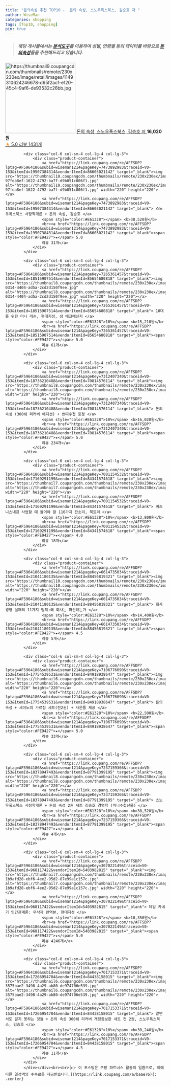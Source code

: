 ```yaml
---
title: "돈의속성 추천 TOP10 -  돈의 속성, 스노우폭스북스, 김승호 저 "
author: WiseMan
categories: shopping
tags: [Top10, shopping]
pin: true
---
```


> ##### 해당 게시물에서는 [**분석도구**](https://itemscout.io/)를 이용하여 **성별**, **연령별** 등의 데이터를 바탕으로 [**돈의속성**](https://link.coupang.com/a/baae76)들을 추천해드리고 있습니다.
<div class="container"><div class="row">
            <div class="col-6 col-sm-4 col-lg-4 col-lg-3">
                <div class="product-container">
                    <a href="https://link.coupang.com/re/AFFSDP?lptag=AF5964186&subid=wiseman1214&pageKey=1653150038&traceid=V0-153&itemId=2816558557&vendorItemId=70806080447" target="_blank"><img src="https://thumbnail9.coupangcdn.com/thumbnails/remote/230x230ex/image/retail/images/1149310624246678-d65f2acf-e120-45c4-9af6-de93532c26bb.jpg" alt="https://thumbnail9.coupangcdn.com/thumbnails/remote/230x230ex/image/retail/images/1149310624246678-d65f2acf-e120-45c4-9af6-de93532c26bb.jpg" width="220" height="220"></a>
                    <a href="https://link.coupang.com/re/AFFSDP?lptag=AF5964186&subid=wiseman1214&pageKey=1653150038&traceid=V0-153&itemId=2816558557&vendorItemId=70806080447" target="_blank"> 돈의 속성, 스노우폭스북스, 김승호 저 </a>
                    <span style="color:#E61328"></span> <b>16,020원</b>
                    <br><a href="https://link.coupang.com/re/AFFSDP?lptag=AF5964186&subid=wiseman1214&pageKey=1653150038&traceid=V0-153&itemId=2816558557&vendorItemId=70806080447" target="_blank"><span style="color:#FE9427">★</span> 5.0
                    리뷰 1431개</a>
                </div>
            </div>
            
            <div class="col-6 col-sm-4 col-lg-4 col-lg-3">
                <div class="product-container">
                    <a href="https://link.coupang.com/re/AFFSDP?lptag=AF5964186&subid=wiseman1214&pageKey=7473892983&traceid=V0-153&itemId=19507384314&vendorItemId=86603021142" target="_blank"><img src="https://thumbnail10.coupangcdn.com/thumbnails/remote/230x230ex/image/retail/images/4528498980463747-97fea8ef-1622-4792-ba7f-d9b051c006f1.jpg" alt="https://thumbnail10.coupangcdn.com/thumbnails/remote/230x230ex/image/retail/images/4528498980463747-97fea8ef-1622-4792-ba7f-d9b051c006f1.jpg" width="220" height="220"></a>
                    <a href="https://link.coupang.com/re/AFFSDP?lptag=AF5964186&subid=wiseman1214&pageKey=7473892983&traceid=V0-153&itemId=19507384314&vendorItemId=86603021142" target="_blank"> 스노우폭스북스 사장학개론 + 돈의 속성, 김승호 </a>
                    <span style="color:#E61328"></span> <b>38,520원</b>
                    <br><a href="https://link.coupang.com/re/AFFSDP?lptag=AF5964186&subid=wiseman1214&pageKey=7473892983&traceid=V0-153&itemId=19507384314&vendorItemId=86603021142" target="_blank"><span style="color:#FE9427">★</span> 5.0
                    리뷰 31개</a>
                </div>
            </div>
            
            <div class="col-6 col-sm-4 col-lg-4 col-lg-3">
                <div class="product-container">
                    <a href="https://link.coupang.com/re/AFFSDP?lptag=AF5964186&subid=wiseman1214&pageKey=7265361457&traceid=V0-153&itemId=18515907514&vendorItemId=85654680818" target="_blank"><img src="https://thumbnail8.coupangcdn.com/thumbnails/remote/230x230ex/image/retail/images/2023/04/13/11/1/11aa67e4-0314-4404-ad5a-2cd2d150f9ee.jpg" alt="https://thumbnail8.coupangcdn.com/thumbnails/remote/230x230ex/image/retail/images/2023/04/13/11/1/11aa67e4-0314-4404-ad5a-2cd2d150f9ee.jpg" width="220" height="220"></a>
                    <a href="https://link.coupang.com/re/AFFSDP?lptag=AF5964186&subid=wiseman1214&pageKey=7265361457&traceid=V0-153&itemId=18515907514&vendorItemId=85654680818" target="_blank"> 10대를 위한 머니 레슨, 현대지성, 샘 베크베신저 </a>
                    <span style="color:#E61328">10%</span> <b>15,210원</b>
                    <br><a href="https://link.coupang.com/re/AFFSDP?lptag=AF5964186&subid=wiseman1214&pageKey=7265361457&traceid=V0-153&itemId=18515907514&vendorItemId=85654680818" target="_blank"><span style="color:#FE9427">★</span> 5.0
                    리뷰 61개</a>
                </div>
            </div>
            
            <div class="col-6 col-sm-4 col-lg-4 col-lg-3">
                <div class="product-container">
                    <a href="https://link.coupang.com/re/AFFSDP?lptag=AF5964186&subid=wiseman1214&pageKey=7312407340&traceid=V0-153&itemId=18736210488&vendorItemId=70814576114" target="_blank"><img src="https://thumbnail8.coupangcdn.com/thumbnails/remote/230x230ex/image/vendor_inventory/6efd/f83e2fa897edc218fddc45193757a3a3d9bf7159898a08d60bcfae601df1.jpg" alt="https://thumbnail8.coupangcdn.com/thumbnails/remote/230x230ex/image/vendor_inventory/6efd/f83e2fa897edc218fddc45193757a3a3d9bf7159898a08d60bcfae601df1.jpg" width="220" height="220"></a>
                    <a href="https://link.coupang.com/re/AFFSDP?lptag=AF5964186&subid=wiseman1214&pageKey=7312407340&traceid=V0-153&itemId=18736210488&vendorItemId=70814576114" target="_blank"> 돈의 속성 (300쇄 리커버 에디션) + 쁘띠수첩 증정 </a>
                    <span style="color:#E61328">10%</span> <b>16,020원</b>
                    <br><a href="https://link.coupang.com/re/AFFSDP?lptag=AF5964186&subid=wiseman1214&pageKey=7312407340&traceid=V0-153&itemId=18736210488&vendorItemId=70814576114" target="_blank"><span style="color:#FE9427">★</span> 5.0
                    리뷰 234개</a>
                </div>
            </div>
            
            <div class="col-6 col-sm-4 col-lg-4 col-lg-3">
                <div class="product-container">
                    <a href="https://link.coupang.com/re/AFFSDP?lptag=AF5964186&subid=wiseman1214&pageKey=7001154532&traceid=V0-153&itemId=17169291199&vendorItemId=84341574618" target="_blank"><img src="https://thumbnail7.coupangcdn.com/thumbnails/remote/230x230ex/image/vendor_inventory/e6f6/1a0f9e85bd0e273c287b46bb2e8f90beeebc76d201987c52fe12e15b7d7f.jpg" alt="https://thumbnail7.coupangcdn.com/thumbnails/remote/230x230ex/image/vendor_inventory/e6f6/1a0f9e85bd0e273c287b46bb2e8f90beeebc76d201987c52fe12e15b7d7f.jpg" width="220" height="220"></a>
                    <a href="https://link.coupang.com/re/AFFSDP?lptag=AF5964186&subid=wiseman1214&pageKey=7001154532&traceid=V0-153&itemId=17169291199&vendorItemId=84341574618" target="_blank"> 비즈니스내깅 사업할 때 들어야 할 110가지 잔소리, 북트리 </a>
                    <span style="color:#E61328">10%</span> <b>13,800원</b>
                    <br><a href="https://link.coupang.com/re/AFFSDP?lptag=AF5964186&subid=wiseman1214&pageKey=7001154532&traceid=V0-153&itemId=17169291199&vendorItemId=84341574618" target="_blank"><span style="color:#FE9427">★</span> 4.0
                    리뷰 18개</a>
                </div>
            </div>
            
            <div class="col-6 col-sm-4 col-lg-4 col-lg-3">
                <div class="product-container">
                    <a href="https://link.coupang.com/re/AFFSDP?lptag=AF5964186&subid=wiseman1214&pageKey=6614735034&traceid=V0-153&itemId=21041180135&vendorItemId=88456819321" target="_blank"><img src="https://thumbnail10.coupangcdn.com/thumbnails/remote/230x230ex/image/vendor_inventory/94c0/85a5bfeadea4758428fe66bc153d7f2b4d2c31d2ca2f5a8fc173871f1261.jpg" alt="https://thumbnail10.coupangcdn.com/thumbnails/remote/230x230ex/image/vendor_inventory/94c0/85a5bfeadea4758428fe66bc153d7f2b4d2c31d2ca2f5a8fc173871f1261.jpg" width="220" height="220"></a>
                    <a href="https://link.coupang.com/re/AFFSDP?lptag=AF5964186&subid=wiseman1214&pageKey=6614735034&traceid=V0-153&itemId=21041180135&vendorItemId=88456819321" target="_blank"> 회사경영 실패의 11가지 법칙:왜 회사는 파산하는가 </a>
                    <span style="color:#E61328">10%</span> <b>14,400원</b>
                    <br><a href="https://link.coupang.com/re/AFFSDP?lptag=AF5964186&subid=wiseman1214&pageKey=6614735034&traceid=V0-153&itemId=21041180135&vendorItemId=88456819321" target="_blank"><span style="color:#FE9427">★</span> 4.5
                    리뷰 5개</a>
                </div>
            </div>
            
            <div class="col-6 col-sm-4 col-lg-4 col-lg-3">
                <div class="product-container">
                    <a href="https://link.coupang.com/re/AFFSDP?lptag=AF5964186&subid=wiseman1214&pageKey=7106776090&traceid=V0-153&itemId=17754539531&vendorItemId=84918938647" target="_blank"><img src="https://thumbnail6.coupangcdn.com/thumbnails/remote/230x230ex/image/vendor_inventory/208a/f9fa9e7dd685cbcf63dc6c7e8cacbff0df495d2edc18c3018335f675bb5f.jpg" alt="https://thumbnail6.coupangcdn.com/thumbnails/remote/230x230ex/image/vendor_inventory/208a/f9fa9e7dd685cbcf63dc6c7e8cacbff0df495d2edc18c3018335f675bb5f.jpg" width="220" height="220"></a>
                    <a href="https://link.coupang.com/re/AFFSDP?lptag=AF5964186&subid=wiseman1214&pageKey=7106776090&traceid=V0-153&itemId=17754539531&vendorItemId=84918938647" target="_blank"> 돈의 속성 + 세이노의 가르침 세트(전2권) + 사은품 제공 </a>
                    <span style="color:#E61328">10%</span> <b>22,500원</b>
                    <br><a href="https://link.coupang.com/re/AFFSDP?lptag=AF5964186&subid=wiseman1214&pageKey=7106776090&traceid=V0-153&itemId=17754539531&vendorItemId=84918938647" target="_blank"><span style="color:#FE9427">★</span> 5.0
                    리뷰 33개</a>
                </div>
            </div>
            
            <div class="col-6 col-sm-4 col-lg-4 col-lg-3">
                <div class="product-container">
                    <a href="https://link.coupang.com/re/AFFSDP?lptag=AF5964186&subid=wiseman1214&pageKey=7237159366&traceid=V0-153&itemId=18378947493&vendorItemId=87791399195" target="_blank"><img src="https://thumbnail8.coupangcdn.com/thumbnails/remote/230x230ex/image/vendor_inventory/b330/dc1a41955f75b3581c7a44d12b5b7380a9110293d75ce3e2e96a114dfd74.jpg" alt="https://thumbnail8.coupangcdn.com/thumbnails/remote/230x230ex/image/vendor_inventory/b330/dc1a41955f75b3581c7a44d12b5b7380a9110293d75ce3e2e96a114dfd74.jpg" width="220" height="220"></a>
                    <a href="https://link.coupang.com/re/AFFSDP?lptag=AF5964186&subid=wiseman1214&pageKey=7237159366&traceid=V0-153&itemId=18378947493&vendorItemId=87791399195" target="_blank"> 스노우폭스북스 사장학개론 + 돈의 속성 2권 세트 김승호 경영학 (미니수첩선물) </a>
                    <span style="color:#E61328">10%</span> <b>38,520원</b>
                    <br><a href="https://link.coupang.com/re/AFFSDP?lptag=AF5964186&subid=wiseman1214&pageKey=7237159366&traceid=V0-153&itemId=18378947493&vendorItemId=87791399195" target="_blank"><span style="color:#FE9427">★</span> 4.5
                    리뷰 4개</a>
                </div>
            </div>
            
            <div class="col-6 col-sm-4 col-lg-4 col-lg-3">
                <div class="product-container">
                    <a href="https://link.coupang.com/re/AFFSDP?lptag=AF5964186&subid=wiseman1214&pageKey=307022149&traceid=V0-153&itemId=968117422&vendorItemId=5403982815" target="_blank"><img src="https://thumbnail7.coupangcdn.com/thumbnails/remote/230x230ex/image/retail/images/3295499669579854-1b9afd28-ebf6-4ee2-95d2-87e99a1c157c.jpg" alt="https://thumbnail7.coupangcdn.com/thumbnails/remote/230x230ex/image/retail/images/3295499669579854-1b9afd28-ebf6-4ee2-95d2-87e99a1c157c.jpg" width="220" height="220"></a>
                    <a href="https://link.coupang.com/re/AFFSDP?lptag=AF5964186&subid=wiseman1214&pageKey=307022149&traceid=V0-153&itemId=968117422&vendorItemId=5403982815" target="_blank"> 데일 카네기 인간관계론: 무삭제 완역본, 현대지성 </a>
                    <span style="color:#E61328"></span> <b>10,350원</b>
                    <br><a href="https://link.coupang.com/re/AFFSDP?lptag=AF5964186&subid=wiseman1214&pageKey=307022149&traceid=V0-153&itemId=968117422&vendorItemId=5403982815" target="_blank"><span style="color:#FE9427">★</span> 5.0
                    리뷰 4246개</a>
                </div>
            </div>
            
            <div class="col-6 col-sm-4 col-lg-4 col-lg-3">
                <div class="product-container">
                    <a href="https://link.coupang.com/re/AFFSDP?lptag=AF5964186&subid=wiseman1214&pageKey=7017153371&traceid=V0-153&itemId=17266954704&vendorItemId=84438158015" target="_blank"><img src="https://thumbnail6.coupangcdn.com/thumbnails/remote/230x230ex/image/retail/images/3919338303389913-3575bae2-3498-4a29-ab80-de974706e539.jpg" alt="https://thumbnail6.coupangcdn.com/thumbnails/remote/230x230ex/image/retail/images/3919338303389913-3575bae2-3498-4a29-ab80-de974706e539.jpg" width="220" height="220"></a>
                    <a href="https://link.coupang.com/re/AFFSDP?lptag=AF5964186&subid=wiseman1214&pageKey=7017153371&traceid=V0-153&itemId=17266954704&vendorItemId=84438158015" target="_blank"> 알면서도 알지 못하는 것들 + 돈의 속성 300쇄 리커버 개정증보판 세트 전 2권, 스노우폭스북스, 김승호 </a>
                    <span style="color:#E61328">10%</span> <b>30,240원</b>
                    <br><a href="https://link.coupang.com/re/AFFSDP?lptag=AF5964186&subid=wiseman1214&pageKey=7017153371&traceid=V0-153&itemId=17266954704&vendorItemId=84438158015" target="_blank"><span style="color:#FE9427">★</span> 4.5
                    리뷰 11개</a>
                </div>
            </div>
            </div></div><br><br>[👉 이 포스팅은 쿠팡 파트너스 활동의 일환으로, 이에 따른 일정액의 수수료를 제공받습니다.](https://link.coupang.com/a/baae76){: .center}